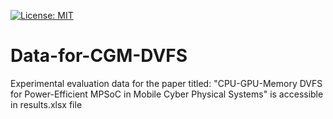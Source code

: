 [![License: MIT](https://img.shields.io/badge/License-MIT-red.svg)](https://github.com/somdipdey/Data-for-CGM-DVFS/blob/main/LICENSE)

# Data-for-CGM-DVFS
Experimental evaluation data for the paper titled: "CPU-GPU-Memory DVFS for Power-Efficient MPSoC in Mobile Cyber Physical Systems"
is accessible in results.xlsx file
